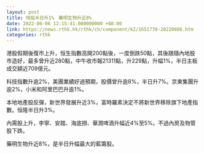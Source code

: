 ```yaml
---
layout: post
title: 恒指半日升1%　藥明生物升近8%
date: 2022-06-06 12:15:41.000000000 +08:00
link: https://news.rthk.hk/rthk/ch/component/k2/1651770-20220606.htm
categories: rthk
---
```


港股假期後復市上升，恒生指數高開200點後，一度倒跌50點，其後跟隨內地股市造好，最多曾升近280點，中午收市報21311點，升229點，升幅1%，半日主板成交額近709億元。

科技指數升逾2%，美團業績好過預期，股價曾升逾8%，半日升7%。京東集團升逾2%，小米和阿里巴巴升逾1%。

本地地產股反彈，新世界發展升近3%，富時羅素決定不將新世界移除旗下地產指數。恒隆半日升3%。

內需股上升，李寧、安踏、海底撈、華潤啤酒升幅近4%至5%。不過內房及物管股下跌。

藥明生物升近8%，是半日升幅最大的藍籌股。
